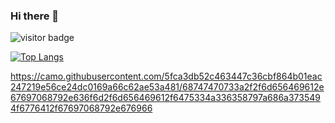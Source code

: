 ### Hi there 👋
![visitor badge](https://visitor-badge.glitch.me/badge?page_id=Rafapp.Rafapp)

[![Top Langs](https://github-readme-stats.vercel.app/api/top-langs/?username=Rafapp&exclude_repo=SJSU-MaterialsEngineering-VR-lab,GlobalGameJam2021-AquaHero,OfBreadAndButter,SumoTime&layout=compact)](https://github.com/Rafapp/Rafapp)

https://camo.githubusercontent.com/5fca3db52c463447c36cbf864b01eac247219e56ce24dc0169a66c62ae53a481/68747470733a2f2f6d656469612e67697068792e636f6d2f6d656469612f6475334a336358797a686a3735494f6776412f67697068792e676966
<!--
**Rafapp/Rafapp** is a ✨ _special_ ✨ repository because its `README.md` (this file) appears on your GitHub profile.

Here are some ideas to get you started:

- 🔭 I’m currently working on ...
- 🌱 I’m currently learning ...
- 👯 I’m looking to collaborate on ...
- 🤔 I’m looking for help with ...
- 💬 Ask me about ...
- 📫 How to reach me: ...
- 😄 Pronouns: ...
- ⚡ Fun fact: ...
-->
